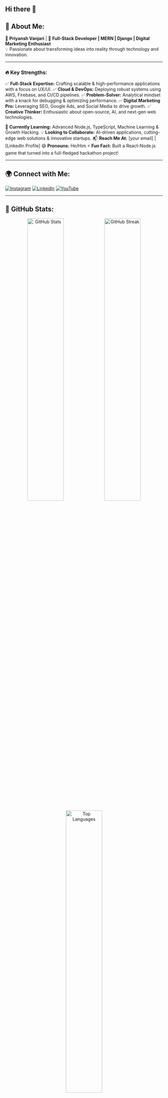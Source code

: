## Hi there 👋

## 🌟 About Me:

🎯 **Priyansh Vanjari**  | 🚀 **Full-Stack Developer | MERN | Django | Digital Marketing Enthusiast**  
💡 Passionate about transforming ideas into reality through technology and innovation.

---

### 🔥 **Key Strengths:**
✅ **Full-Stack Expertise:** Crafting scalable & high-performance applications with a focus on UX/UI.
✅ **Cloud & DevOps:** Deploying robust systems using AWS, Firebase, and CI/CD pipelines.
✅ **Problem-Solver:** Analytical mindset with a knack for debugging & optimizing performance.
✅ **Digital Marketing Pro:** Leveraging SEO, Google Ads, and Social Media to drive growth.
✅ **Creative Thinker:** Enthusiastic about open-source, AI, and next-gen web technologies.

🌱 **Currently Learning:** Advanced Node.js, TypeScript, Machine Learning & Growth Hacking.
💡 **Looking to Collaborate:** AI-driven applications, cutting-edge web solutions & innovative startups.
📬 **Reach Me At:** [your email] | [LinkedIn Profile]
😄 **Pronouns:** He/Him
⚡ **Fun Fact:** Built a React-Node.js game that turned into a full-fledged hackathon project!

---

## 🌍 **Connect with Me:**
[![Instagram](https://img.shields.io/badge/Instagram-%23E4405F.svg?&style=for-the-badge&logo=instagram&logoColor=white)](#) 
[![LinkedIn](https://img.shields.io/badge/LinkedIn-%230077B5.svg?&style=for-the-badge&logo=linkedin&logoColor=white)](#) 
[![YouTube](https://img.shields.io/badge/YouTube-%23FF0000.svg?&style=for-the-badge&logo=youtube&logoColor=white)](#)  

---

## 🚀 **GitHub Stats:**
<p align="center">
  <img src="https://github-readme-stats.vercel.app/api?username=priyanshvanjari&theme=radical&hide_border=false&include_all_commits=true&count_private=true" width="48%" alt="GitHub Stats">
  <img src="https://github-readme-streak-stats.herokuapp.com/?user=priyanshvanjari&theme=radical&hide_border=false" width="48%" alt="GitHub Streak">
</p>
<p align="center">
  <img src="https://github-readme-stats.vercel.app/api/top-langs/?username=priyanshvanjari&theme=radical&hide_border=false&include_all_commits=true&count_private=true&layout=compact" width="48%" alt="Top Languages">
</p>

---

## 💻 **Tech Stack:**
🎨 **Frontend:** HTML5, CSS3, JavaScript, TypeScript, React, Redux, TailwindCSS, Bootstrap, Material UI, SASS, Styled Components  
⚙️ **Backend:** Node.js, Express.js, Django, Python, JWT, Socket.io  
🛢 **Databases:** MongoDB, MySQL, PostgreSQL  
☁ **Cloud & DevOps:** Docker, AWS, Firebase, Heroku, Render, CI/CD Pipelines  
📈 **Digital Marketing:** SEO, Google Ads, Facebook Ads, Social Media Marketing, Email Marketing, Analytics  
🛠 **Tools:** GitHub, Vite, Figma, Canva, GitHub Pages  

---

## 📊 **GitHub Activity:**
<p align="center">
  <img src="https://github-readme-activity-graph.vercel.app/graph?username=priyanshvanjari&theme=dracula&hide_border=false" alt="GitHub Activity Graph">
</p>

---

🌟 Passionate about **Technology**, **Innovation**, and **Building the Future**! Let’s create something **extraordinary** together! 🚀


